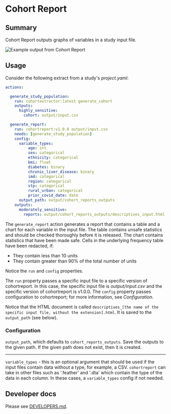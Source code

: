 # Cohort Report

## Summary

Cohort Report outputs graphs of variables in a study input file.

![Example output from Cohort Report](https://user-images.githubusercontent.com/477263/140117942-fbfde3fc-2ffc-41f9-b2d2-4128629cbb58.png)

## Usage

Consider the following extract from a study's *project.yaml*:

```yaml
actions:

  generate_study_population:
    run: cohortextractor:latest generate_cohort
    outputs:
      highly_sensitive:
        cohort: output/input.csv

  generate_report:
    run: cohortreport:v1.0.0 output/input.csv
    needs: [generate_study_population]
    config:
      variable_types:
          age: int
          sex: categorical
          ethnicity: categorical
          bmi: float
          diabetes: binary
          chronic_liver_disease: binary
          imd: categorical
          region: categorical
          stp: categorical
          rural_urban: categorical
          prior_covid_date: date
      output_path: output/cohort_reports_outputs
    outputs:
      moderately_sensitive:
        reports: output/cohort_reports_outputs/descriptives_input.html
```

The `generate_report` action generates a report that contains a table and a chart for each variable in the input file.
The table contains unsafe statistics and should be checked thoroughly before it is released.
The chart contains statistics that have been made safe.
Cells in the underlying frequency table have been redacted, if:
* They contain less than 10 units
* They contain greater than 90% of the total number of units

Notice the `run` and `config` properties.

The `run` property passes a specific input file to a specific version of cohortreport.
In this case, the specific input file is *output/input.csv* and the specific version of cohortreport is v1.0.0.
The `config` property passes configuration to cohortreport; for more information, see *Configuration*.

Notice that the HTML document is called `descriptives_[the name of the specific input file, without the extension].html`.
It is saved to the `output_path` (see below).

### Configuration

`output_path`, which defaults to `cohort_reports_outputs`.
Save the outputs to the given path.
If the given path does not exist, then it is created.

---

`variable_types` - this is an optional argument that should be used if the input files contain data without a type, for example, a CSV.
`cohortreport` can take in other files such as '.feather' and '.dta' which contain the type of the data in each column.
In these cases, a `variable_types` config if not needed.

## Developer docs

Please see [DEVELOPERS.md](DEVELOPERS.md).
